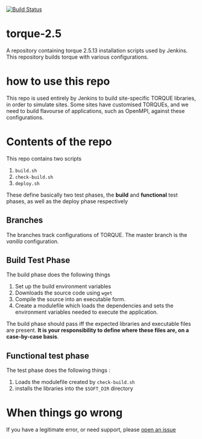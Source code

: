 [![Build Status](http://ci.sagrid.ac.za/buildStatus/icon?job=torque-deploy)](http://ci.sagrid.ac.za/job/torque-deploy/)
# torque-2.5

A repository containing torque 2.5.13 installation scripts used by Jenkins.
This repository builds torque with various configurations.

# how to use this repo

This repo is used entirely by Jenkins to build site-specific TORQUE libraries, in order to simulate sites.
Some sites have customised TORQUEs, and we need to build flavourse of applications, such as OpenMPI, against these configurations.

# Contents of the repo
This repo contains two scripts

  1. `build.sh`
  2. `check-build.sh`
  3. `deploy.sh`

These define basically two test phases, the **build** and **functional** test phases, as well as the deploy phase respectively

## Branches

The branches track configurations of TORQUE. The master branch is the *vanilla* configuration.

## Build Test Phase

The build phase does the following things

  1. Set up the build environment variables
  2. Downloads the source code using `wget`
  4. Compile the source into an executable form.
  5. Create a modulefile which loads the dependencies and sets the environment variables needed to execute the application.

The build phase should pass iff the expected libraries and executable files are present. **It is your responsibility to define where these files are, on a case-by-case basis**.

## Functional test phase

The test phase does the following things :

  1. Loads the modulefile created by `check-build.sh`
  2. installs the libraries into the `$SOFT_DIR` directory

# When things go wrong

If you have a legitimate error, or need support, please [open an issue](../../issues)
